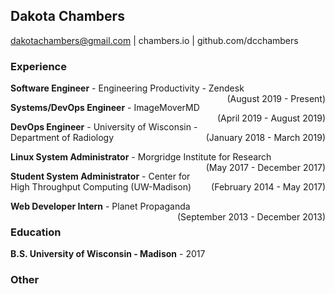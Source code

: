 ## Dakota Chambers
dakotachambers@gmail.com | chambers.io | github.com/dcchambers

### Experience

**Software Engineer** - Engineering Productivity - Zendesk <span style="float:right"> (August 2019 - Present) </span>

**Systems/DevOps Engineer** - ImageMoverMD <span style="float:right"> (April 2019 - August 2019) </span>

**DevOps Engineer** - University of Wisconsin - Department of Radiology <span style="float:right"> (January 2018 - March 2019) </span>

**Linux System Administrator** - Morgridge Institute for Research <span style="float:right"> (May 2017 - December 2017) </span>

**Student System Administrator** - Center for High Throughput Computing (UW-Madison) <span style="float:right"> (February 2014 - May 2017) </span>

**Web Developer Intern** - Planet Propaganda <span style="float:right"> (September 2013 - December 2013) </span>

### Education

**B.S. University of Wisconsin - Madison** - 2017

### Other
